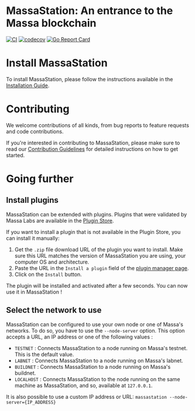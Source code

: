 # MassaStation: An entrance to the Massa blockchain

[![CI](https://github.com/massalabs/thyra/actions/workflows/api.yml/badge.svg)](https://github.com/massalabs/thyra/actions/workflows/api.yml)
[![codecov](https://codecov.io/gh/massalabs/thyra/branch/main/graph/badge.svg?token=592LPZLC4M)](https://codecov.io/gh/massalabs/thyra)
[![Go Report Card](https://goreportcard.com/badge/github.com/massalabs/thyra)](https://goreportcard.com/report/github.com/massalabs/thyra)


# Install MassaStation

To install MassaStation, please follow the instructions available in the [Installation Guide](./INSTALLATION.md).


# Contributing

We welcome contributions of all kinds, from bug reports to feature requests and code contributions.

If you're interested in contributing to MassaStation, please make sure to read our [Contribution Guidelines](./CONTRIBUTING.md) for detailed instructions on how to get started. 


# Going further 

## Install plugins

MassaStation can be extended with plugins. Plugins that were validated by Massa Labs are available in the [Plugin Store](https://station.massa/store/).

If you want to install a plugin that is not available in the Plugin Store, you can install it manually:
1. Get the `.zip` file download URL of the plugin you want to install. Make sure this URL matches the version of MassaStation you are using, your computer OS and architecture.
2. Paste the URL in the `Install a plugin` field of the [plugin manager page](https://station.massa/store/).
3. Click on the `Install` button.

The plugin will be installed and activated after a few seconds. You can now use it in MassaStation !


## Select the network to use

MassaStation can be configured to use your own node or one of Massa's networks. To do so, you have to use the `--node-server` option. This option accepts a URL, an IP address or one of the following values :

- `TESTNET` : Connects MassaStation to a node running on Massa's testnet. This is the default value.
- `LABNET` : Connects MassaStation to a node running on Massa's labnet.
- `BUILDNET` : Connects MassaStation to a node running on Massa's buildnet.
- `LOCALHOST` : Connects MassaStation to the node running on the same machine as MassaStation, and so, available at `127.0.0.1`.

It is also possible to use a custom IP address or URL:
`massastation --node-server={IP_ADDRESS}`
